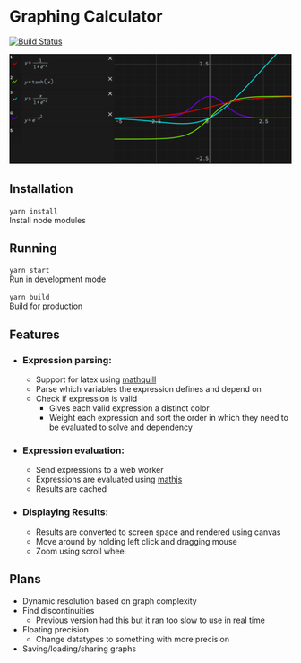 # Graphing Calculator

[![Build Status](https://circleci.com/gh/Toddez/graphing-calculator.svg?style=svg&circle-token=54d500e2fe51f85d9d4b9cc90b85512ae828e59a)](https://circleci.com/gh/Toddez/graphing-calculator)

![Activation Functions](docs/images/activation-functions.png)

## Installation

`yarn install`  
Install node modules

## Running

`yarn start`  
Run in development mode

`yarn build`  
Build for production

## Features

- ### Expression parsing:
  - Support for latex using [mathquill](http://mathquill.com/)
  - Parse which variables the expression defines and depend on
  - Check if expression is valid
    - Gives each valid expression a distinct color
    - Weight each expression and sort the order in which they need to be evaluated to solve and dependency
- ### Expression evaluation:
  - Send expressions to a web worker
  - Expressions are evaluated using [mathjs](https://mathjs.org/)
  - Results are cached
- ### Displaying Results:
  - Results are converted to screen space and rendered using canvas
  - Move around by holding left click and dragging mouse
  - Zoom using scroll wheel

## Plans

- Dynamic resolution based on graph complexity
- Find discontinuities
  - Previous version had this but it ran too slow to use in real time
- Floating precision
  - Change datatypes to something with more precision
- Saving/loading/sharing graphs
